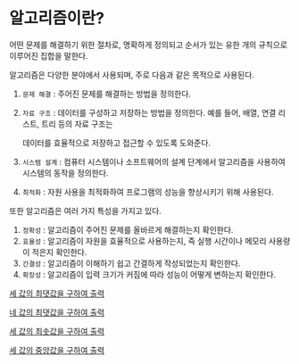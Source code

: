 # 알고리즘이란?
어떤 문제를 해결하기 위한 절차로, 명확하게 정의되고 순서가 있는 유한 개의 규칙으로 이루어진 집합을 말한다.

알고리즘은 다양한 분야에서 사용되며, 주로 다음과 같은 목적으로 사용된다.

1. `문제 해결` : 주어진 문제를 해결하는 방법을 정의한다.
2. `자료 구조` : 데이터를 구성하고 저장하는 방법을 정의한다. 예를 들어, 배열, 연결 리스트, 트리 등의 자료 구조는
  
   데이터를 효율적으로 저장하고 접근할 수 있도록 도와준다.
5. `시스템 설계` : 컴퓨터 시스템이나 소프트웨어의 설계 단계에서 알고리즘을 사용하여 시스템의 동작을 정의한다.
6. `최적화` : 자원 사용을 최적화하여 프로그램의 성능을 향상시키기 위해 사용된다.

또한 알고리즘은 여러 가지 특성을 가지고 있다.

1. `정확성` : 알고리즘이 주어진 문제를 올바르게 해결하는지 확인한다.
2. `효율성` : 알고리즘이 자원을 효율적으로 사용하는지, 즉 실행 시간이나 메모리 사용량이 적은지 확인한다.
3. `간결성` : 알고리즘이 이해하기 쉽고 간결하게 작성되었는지 확인한다.
4. `확장성` : 알고리즘이 입력 크기가 커짐에 따라 성능이 어떻게 변하는지 확인한다.

[세 값의 최댓값을 구하여 출력](https://github.com/skcy1515/Programming-Study/blob/main/%EC%9E%90%EB%A3%8C%EA%B5%AC%EC%A1%B0%26%EC%95%8C%EA%B3%A0%EB%A6%AC%EC%A6%98/%EA%B8%B0%EB%B3%B8%20%EC%95%8C%EA%B3%A0%EB%A6%AC%EC%A6%98/Main1.java)

[네 값의 최댓값을 구하여 출력](https://github.com/skcy1515/Programming-Study/blob/main/%EC%9E%90%EB%A3%8C%EA%B5%AC%EC%A1%B0%26%EC%95%8C%EA%B3%A0%EB%A6%AC%EC%A6%98/%EA%B8%B0%EB%B3%B8%20%EC%95%8C%EA%B3%A0%EB%A6%AC%EC%A6%98/Main2.java)

[세 값의 최솟값을 구하여 출력](https://github.com/skcy1515/Programming-Study/blob/main/%EC%9E%90%EB%A3%8C%EA%B5%AC%EC%A1%B0%26%EC%95%8C%EA%B3%A0%EB%A6%AC%EC%A6%98/%EA%B8%B0%EB%B3%B8%20%EC%95%8C%EA%B3%A0%EB%A6%AC%EC%A6%98/Main3.java)

[세 값의 중앙값을 구하여 출력](https://github.com/skcy1515/Programming-Study/blob/main/Data-Structure%26Algorithm/%EA%B8%B0%EB%B3%B8%20%EC%95%8C%EA%B3%A0%EB%A6%AC%EC%A6%98/Main4.java)
